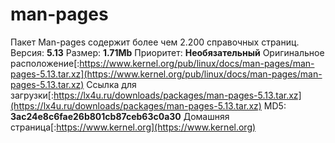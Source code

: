 # man-pages
Пакет Man-pages содержит более чем 2.200 справочных страниц.
Версия: **5.13**
Размер: **1.71Mb**
Приоритет: **Необязательный**
Оригинальное расположение[:https://www.kernel.org/pub/linux/docs/man-pages/man-pages-5.13.tar.xz](https://www.kernel.org/pub/linux/docs/man-pages/man-pages-5.13.tar.xz)
Ссылка для загрузки[:https://lx4u.ru/downloads/packages/man-pages-5.13.tar.xz](https://lx4u.ru/downloads/packages/man-pages-5.13.tar.xz)
MD5: **3ac24e8c6fae26b801cb87ceb63c0a30**
Домашняя страница[:https://www.kernel.org](https://www.kernel.org)